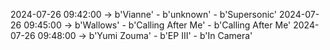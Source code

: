 2024-07-26 09:42:00 -> b'Vianne' - b'unknown' - b'Supersonic'
2024-07-26 09:45:00 -> b'Wallows' - b'Calling After Me' - b'Calling After Me'
2024-07-26 09:48:00 -> b'Yumi Zouma' - b'EP III' - b'In Camera'

